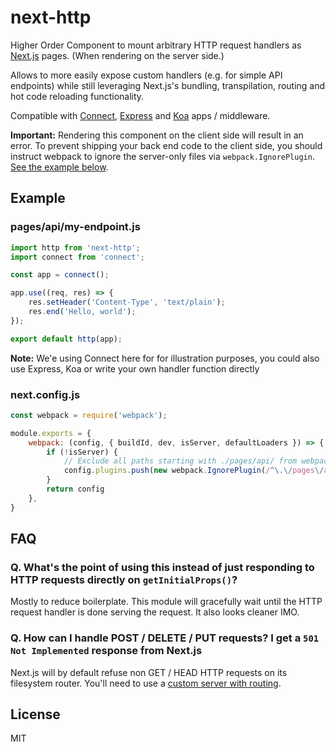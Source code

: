 # next-http

Higher Order Component to mount arbitrary HTTP request handlers as [Next.js](https://github.com/zeit/next.js) pages. (When rendering on the server side.)

Allows to more easily expose custom handlers (e.g. for simple API endpoints) while still leveraging Next.js's bundling, transpilation, routing and hot code reloading functionality.

Compatible with [Connect](https://github.com/senchalabs/connect), [Express](http://expressjs.com) and [Koa](https://github.com/koajs/koa) apps / middleware.

**Important:** Rendering this component on the client side will result in an error. To prevent shipping your back end code to the client side, you should instruct webpack to ignore the server-only files via `webpack.IgnorePlugin`. [See the example below](#nextconfigjs).

## Example

### pages/api/my-endpoint.js

```js
import http from 'next-http';
import connect from 'connect';

const app = connect();

app.use((req, res) => {
    res.setHeader('Content-Type', 'text/plain');
    res.end('Hello, world');
});

export default http(app);
```

**Note:** We'e using Connect here for for illustration purposes, you could also use Express, Koa or write your own handler function directly

### next.config.js

```js
const webpack = require('webpack');

module.exports = {
    webpack: (config, { buildId, dev, isServer, defaultLoaders }) => {
        if (!isServer) {
            // Exclude all paths starting with ./pages/api/ from webpack builds
            config.plugins.push(new webpack.IgnorePlugin(/^\.\/pages\/api\/.*$/))
        }
        return config
    },
}
```

## FAQ

### Q. What's the point of using this instead of just responding to HTTP requests directly on `getInitialProps()`?

Mostly to reduce boilerplate. This module will gracefully wait until the HTTP request handler is done serving the request. It also looks cleaner IMO.

### Q. How can I handle POST / DELETE / PUT requests? I get a `501 Not Implemented` response from Next.js

Next.js will by default refuse non GET / HEAD HTTP requests on its filesystem router. You'll need to use a [custom server with routing](https://github.com/zeit/next.js/#custom-server-and-routing).

## License

MIT
